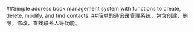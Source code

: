 ##Simple address book management system with functions to create, delete, modify, and find contacts.
##简单的通讯录管理系统，包含创建，删除，修改，查找联系人等功能。
